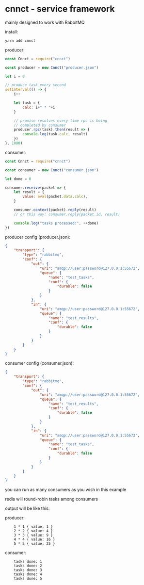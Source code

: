 # cnnct - service framework

mainly designed to work with RabbitMQ

install:

```bash
yarn add cnnct
```

producer:

```javascript
const Cnnct = require("cnnct")

const producer = new Cnnct("producer.json")

let i = 0

// produce task every second
setInterval(() => {
    i++

    let task = {
        calc: i+" * "+i
    }

    // promise resolves every time rpc is being
    // completed by consumer
    producer.rpc(task).then(result => {
        console.log(task.calc, result)
    })
}, 1000)
```

consumer:

```javascript
const Cnnct = require("cnnct")

const consumer = new Cnnct("consumer.json")

let done = 0

consumer.receive(packet => {
    let result = {
        value: eval(packet.data.calc),
    }

    consumer.context(packet).reply(result)
    // or this way: consumer.reply(packet.id, result)

    console.log("tasks processed:", ++done)
})
```

producer config (producer.json):

```json
{
    "transport": {
        "type": "rabbitmq",
        "conf": {
            "out": {
                "uri": "amqp://user:password@127.0.0.1:55672",
                "queue": {
                    "name": "test_tasks",
                    "conf": {
                        "durable": false
                    }
                }
            },
            "in": {
                "uri": "amqp://user:password@127.0.0.1:55672",
                "queue": {
                    "name": "test_results",
                    "conf": {
                        "durable": false
                    }
                }
            }
        }
    }
}
```

consumer config (consumer.json):

```json
{
    "transport": {
        "type": "rabbitmq",
        "conf": {
            "out": {
                "uri": "amqp://user:password@127.0.0.1:55672",
                "queue": {
                    "name": "test_results",
                    "conf": {
                        "durable": false
                    }
                }
            },
            "in": {
                "uri": "amqp://user:password@127.0.0.1:55672",
                "queue": {
                    "name": "test_tasks",
                    "conf": {
                        "durable": false
                    }
                }
            }
        }
    }
}
```

you can run as many consumers as you wish in this example

redis will round-robin tasks among consumers

output will be like this:

producer:

```
    1 * 1 { value: 1 }
    2 * 2 { value: 4 }
    3 * 3 { value: 9 }
    4 * 4 { value: 16 }
    5 * 5 { value: 25 }
```

consumer:

```
    tasks done: 1
    tasks done: 2
    tasks done: 3
    tasks done: 4
    tasks done: 5
```
